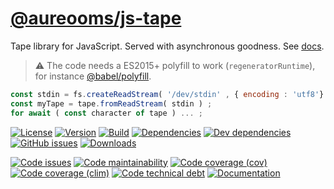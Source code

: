 [@aureooms/js-tape](https://aureooms.github.io/js-tape)
==

Tape library for JavaScript. Served with asynchronous goodness.
See [docs](https://aureooms.github.io/js-tape/index.html).

> :warning: The code needs a ES2015+ polyfill to work (`regeneratorRuntime`),
> for instance [@babel/polyfill](https://babeljs.io/docs/usage/polyfill).

```js
const stdin = fs.createReadStream( '/dev/stdin' , { encoding : 'utf8'} ) ;
const myTape = tape.fromReadStream( stdin ) ;
for await ( const character of tape ) ... ;
```

[![License](https://img.shields.io/github/license/aureooms/js-tape.svg)](https://raw.githubusercontent.com/aureooms/js-tape/master/LICENSE)
[![Version](https://img.shields.io/npm/v/@aureooms/js-tape.svg)](https://www.npmjs.org/package/@aureooms/js-tape)
[![Build](https://img.shields.io/travis/aureooms/js-tape/master.svg)](https://travis-ci.org/aureooms/js-tape/branches)
[![Dependencies](https://img.shields.io/david/aureooms/js-tape.svg)](https://david-dm.org/aureooms/js-tape)
[![Dev dependencies](https://img.shields.io/david/dev/aureooms/js-tape.svg)](https://david-dm.org/aureooms/js-tape?type=dev)
[![GitHub issues](https://img.shields.io/github/issues/aureooms/js-tape.svg)](https://github.com/aureooms/js-tape/issues)
[![Downloads](https://img.shields.io/npm/dm/@aureooms/js-tape.svg)](https://www.npmjs.org/package/@aureooms/js-tape)

[![Code issues](https://img.shields.io/codeclimate/issues/aureooms/js-tape.svg)](https://codeclimate.com/github/aureooms/js-tape/issues)
[![Code maintainability](https://img.shields.io/codeclimate/maintainability/github/aureooms/js-tape.svg)](https://codeclimate.com/github/aureooms/js-tape/trends/churn)
[![Code coverage (cov)](https://img.shields.io/codecov/c/github/aureooms/js-tape.svg)](https://codecov.io/gh/aureooms/js-tape)
[![Code coverage (clim)](https://img.shields.io/codeclimate/coverage-letter/aureooms/js-tape.svg)](https://codeclimate.com/github/aureooms/js-tape/trends/test_coverage_new_code)
[![Code technical debt](https://img.shields.io/codeclimate/tech-debt/aureooms/js-tape.svg)](https://codeclimate.com/github/aureooms/js-tape/trends/technical_debt)
[![Documentation](https://aureooms.github.io/js-tape/badge.svg)](https://aureooms.github.io/js-tape/source.html)
